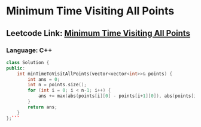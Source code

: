 # Minimum Time Visiting All Points

## Leetcode Link: [Minimum Time Visiting All Points](https://leetcode.com/problems/minimum-time-visiting-all-points/)
### Language: C++

```cpp
class Solution {
public:
    int minTimeToVisitAllPoints(vector<vector<int>>& points) {
        int ans = 0;
        int n = points.size();
        for (int i = 0; i < n-1; i++) {
            ans += max(abs(points[i][0] - points[i+1][0]), abs(points[i][1] - points[i+1][1]));
        }
        return ans;
    }
};```



